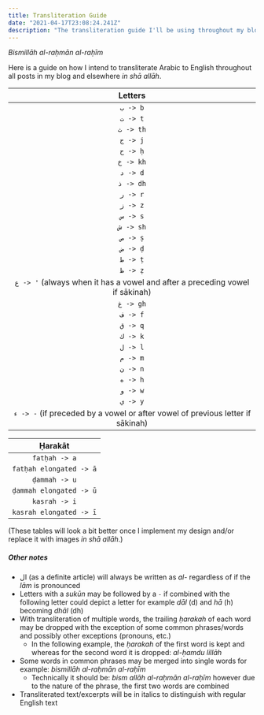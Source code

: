 ```yaml
---
title: Transliteration Guide
date: "2021-04-17T23:08:24.241Z"
description: "The transliteration guide I'll be using throughout my blog posts."
---
```


*Bismillāh al-raḥmān al-raḥīm*

Here is a guide on how I intend to transliterate Arabic to English throughout all posts in my blog and elsewhere *in shā allāh*.

| Letters |
| :-: |
| `ب -> b` |
| `ت -> t` |
| `ث -> th` |
| `ج -> j` |
| `ح -> ḥ` |
| `خ -> kh` |
| `د -> d` |
| `ذ -> dh` |
| `ر -> r` |
| `ز -> z` |
| `س -> s` |
| `ش -> sh` |
| `ص -> ṣ` |
| `ض -> ḍ` |
| `ط -> ṭ` |
| `ظ -> ẓ` |
| `ع -> '` (always when it has a vowel and after a preceding vowel if sākinah) |
| `غ -> gh` |
| `ف -> f` |
| `ق -> q` |
| `ك -> k` |
| `ل -> l` |
| `م -> m` |
| `ن -> n` |
| `ه -> h` |
| `و -> w` |
| `ي -> y` |
| `ء -> -` (if preceded by a vowel or after vowel of previous letter if sākinah) |

| Ḥarakāt |
| :-: |
| `fatḥah -> a` |
| `fatḥah elongated -> ā` |
| `ḍammah -> u` |
| `ḍammah elongated -> ū` |
| `kasrah -> i` |
| `kasrah elongated -> ī` |

(These tables will look a bit better once I implement my design and/or replace it with images *in shā allāh*.)


##### Other notes
- ال (as a definite article) will always be written as *al-* regardless of if the *lām* is pronounced
- Letters with a *sukūn* may be followed by a `-` if combined with the following letter could depict a letter for example *dāl* (d) and *hā* (h) becoming *dhāl* (dh)
- With transliteration of multiple words, the trailing *ḥarakah* of each word may be dropped with the exception of some common phrases/words and possibly other exceptions (pronouns, etc.)
  - In the following example, the *ḥarakah* of the first word is kept and whereas for the second word it is dropped: *al-ḥamdu lillāh*
- Some words in common phrases may be merged into single words for example: *bismillāh al-raḥmān al-raḥīm*
  - Technically it should be: *bism allāh al-raḥmān al-raḥīm* however due to the nature of the phrase, the first two words are combined
- Transliterated text/excerpts will be in italics to distinguish with regular English text